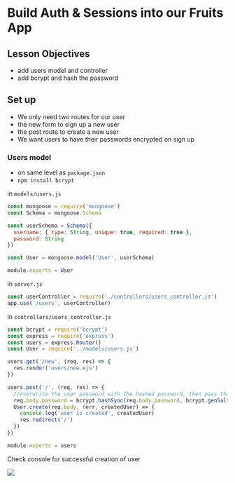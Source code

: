 # Build Auth & Sessions into our Fruits App

## Lesson Objectives

- add users model and controller
- add bcrypt and hash the password

## Set up

- We only need two routes for our user
- the new form to sign up a new user
- the post route to create a new user
- We want users to have their passwords encrypted on sign up

### Users model

- on same level as `package.json`
- `npm install bcrypt`

in `models/users.js`

```js
const mongoose = require('mongoose')
const Schema = mongoose.Schema

const userSchema = Schema({
  username: { type: String, unique: true, required: true },
  password: String
})

const User = mongoose.model('User', userSchema)

module.exports = User
```

in `server.js`

```js
const userController = require('./controllers/users_controller.js')
app.use('/users', userController)
```

in `controllers/users_controller.js`

```js
const bcrypt = require('bcrypt')
const express = require('express')
const users = express.Router()
const User = require('../models/users.js')

users.get('/new', (req, res) => {
  res.render('users/new.ejs')
})

users.post('/', (req, res) => {
  //overwrite the user password with the hashed password, then pass that in to our database
  req.body.password = bcrypt.hashSync(req.body.password, bcrypt.genSaltSync(10))
  User.create(req.body, (err, createdUser) => {
    console.log('user is created', createdUser)
    res.redirect('/')
  })
})

module.exports = users
```

Check console for successful creation of user

![](https://i.imgur.com/Ny4C43Q.png)
